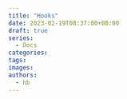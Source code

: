 ```yaml
---
title: "Hooks"
date: 2023-02-19T08:37:00+08:00
draft: true
series:
  - Docs
categories:
tags:
images:
authors:
  - hb
---
```


<!--more-->

